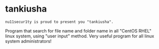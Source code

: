 # tankiusha

```
nu11secur1ty is proud to present you "tankiusha".
```
Program that search for file name and folder name in all "CentOS RHEL" linux system, using "user input" method.
Very useful program for all linux system administrators!

